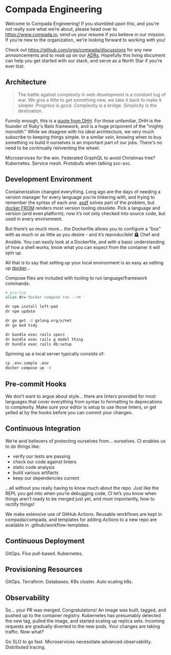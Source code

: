 # Compada Engineering

Welcome to Compada Engineering! If you stumbled upon this, and you’re not really sure what we’re about, please head over to <https://www.compada.io>; send us your resume if you believe in our mission. If you’re new to the organization, we’re looking forward to working with you!

Check out <https://github.com/orgs/compada/discussions> for any new announcements and to read up on our [ADRs](https://docs.aws.amazon.com/prescriptive-guidance/latest/architectural-decision-records/adr-process.html). Hopefully this living document can help you get started with our stack, and serve as a North Star if you’re ever lost.

## Architecture

> The battle against complexity in web development is a constant tug of war. We give a little to get something new, we take it back to make it simpler.
> Progress is good. Complexity is a bridge. Simplicity is the destination.

Funnily enough, this is a [quote from DHH](https://world.hey.com/dhh/introducing-propshaft-ee60f4f6). For those unfamiliar, DHH is the founder of Ruby's Rails framework, and is a huge proponent of the "mighty monolith." While we disagree with his ideal architecture, we very much subscribe to keeping things simple. In a similar vein, knowing when to buy something vs build it ourselves is an important part of our jobs. There's no need to be continually reinventing the wheel.

Microservices for the win. Federated GraphQL to avoid Christmas tree? Kubernetes. Service mesh. Protobufs when talking svc-svc.

## Development Environment

Containerization changed everything. Long ago are the days of needing a version manager for every language you’re tinkering with, and trying to remember the syntax of each one. [asdf](https://asdf-vm.com/) solves part of the problem, but [docker FROM](https://docs.docker.com/engine/reference/builder/#from) renders most version tooling obsolete. Pick a language and version (and even platform); now it’s not only checked into source code, but used in every environment.

But there’s so much more... the Dockerfile allows you to configure a “box” with as much or as little as you desire - and it’s reproducible! 🪦 Chef and Ansible. You can easily look at a Dockerfile, and with a basic understanding of how a shell works, know what you can expect from the container it will spin up.

All that is to say that setting up your local environment is as easy as setting up [docker](https://docs.docker.com/desktop/)...

Compose files are included with tooling to run language/framework commands:

```sh
# pro-tip
alias dr='docker compose run --rm '

dr npm install left-pad
dr npm update

dr go get -d golang.org/x/net
dr go mod tidy

dr bundle exec rails specs
dr bundle exec rails g model thing
dr bundle exec rails db:setup
```

Spinning up a local server typically consists of:

```sh
cp .env.sample .env
docker compose up -d
```

## Pre-commit Hooks

We don’t want to argue about style... there are linters provided for most languages that cover everything from syntax to formatting to deprecations to complexity. Make sure your editor is setup to use those linters, or get yelled at by the hooks before you can commit your changes.

## Continuous Integration

We’re avid believers of protecting ourselves from... ourselves. CI enables us to do things like:

- verify our tests are passing
- check our code against linters
- static code analysis
- build various artifacts
- keep our dependencies current

...all without you really having to know much about the repo. Just like the REPL you get into when you’re debugging code, CI let’s you know when things aren’t ready to be merged just yet, and most importantly, how to rectify things!

We make extensive use of GitHub Actions. Reusable workflows are kept in compada/compada, and templates for adding Actions to a new repo are available in .github/workflow-templates.

## Continuous Deployment

GitOps. Flux pull-based. Kubernetes.

## Provisioning Resources

GitOps. Terraform. Databases. K8s cluster. Auto scaling k8s.

## Observability

So... your PR was merged. Congratulations! An image was built, tagged, and pushed up to the container registry. Kubernetes has presumably detected the new tag, pulled the image, and started scaling up replica sets. Incoming requests are gradually diverted to the new pods. Your changes are taking traffic. Now what?

Go SLO to go fast. Microservices necessitate advanced observability. Distributed tracing.
